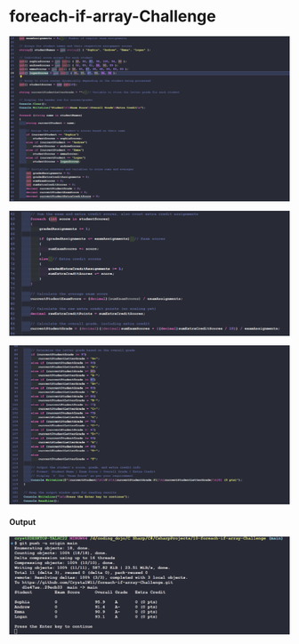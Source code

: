 # foreach-if-array-Challenge


![alt text](image.png)

![alt text](image-1.png)

![alt text](image-2.png)

#### Output

![alt text](image-3.png)